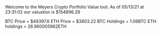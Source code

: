 Welcome to the Meyers Crypto Portfolio Value tool. 
As of 05/13/21 at 23:31:02 our valuation is $154896.29 

BTC Price = $49397.6
 ETH Price = $3803.22
BTC Holdings = 1.06BTC
 ETH holdings = 26.960005962ETH 
